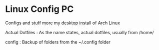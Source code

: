 # Linux Config PC

Configs and stuff more my desktop install of Arch Linux

Actual Dotfiles : As the name states, actual dotfiles, usually from /home/

config : Backup of folders from the ~/.config folder
